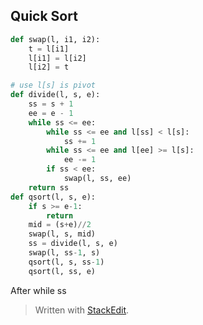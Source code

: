 ## Quick Sort


```python
def swap(l, i1, i2):
    t = l[i1]
    l[i1] = l[i2]
    l[i2] = t

# use l[s] is pivot
def divide(l, s, e):
    ss = s + 1
    ee = e - 1
    while ss <= ee:
        while ss <= ee and l[ss] < l[s]:
            ss += 1
        while ss <= ee and l[ee] >= l[s]:
            ee -= 1
        if ss < ee:
            swap(l, ss, ee)
    return ss
def qsort(l, s, e):
    if s >= e-1:
        return
    mid = (s+e)//2
    swap(l, s, mid)
    ss = divide(l, s, e)
    swap(l, ss-1, s)
    qsort(l, s, ss-1)
    qsort(l, ss, e)
```
After while ss 


> Written with [StackEdit](https://stackedit.io/).
<!--stackedit_data:
eyJoaXN0b3J5IjpbMTY1MTg3NDc4LC0xMTU1MTkzMzUzLDI1MD
EyNTI0OCwxNzYyMDcwOTIxXX0=
-->
